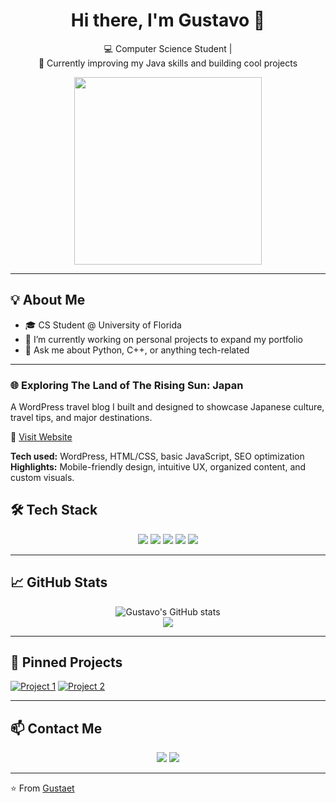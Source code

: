<!-- Profile Header -->
<h1 align="center">Hi there, I'm Gustavo 👋</h1>
<p align="center">
  💻 Computer Science Student |<br>
  🌱 Currently improving my Java skills and building cool projects
</p>

<p align="center">
  <img src="https://media.giphy.com/media/qgQUggAC3Pfv687qPC/giphy.gif" width="300" />
</p>

---

## 💡 About Me

- 🎓 CS Student @ University of Florida  
- 🔭 I’m currently working on personal projects to expand my portfolio  
- 💬 Ask me about Python, C++, or anything tech-related  
---

### 🌐 Exploring The Land of The Rising Sun: Japan

A WordPress travel blog I built and designed to showcase Japanese culture, travel tips, and major destinations.

🔗 [Visit Website](https://ioeodj.wordpress.com/)

**Tech used:** WordPress, HTML/CSS, basic JavaScript, SEO optimization  
**Highlights:** Mobile-friendly design, intuitive UX, organized content, and custom visuals.

## 🛠️ Tech Stack

<p align="center">
  <img src="https://img.shields.io/badge/Python-3776AB?style=for-the-badge&logo=python&logoColor=white" />
  <img src="https://img.shields.io/badge/C++-00599C?style=for-the-badge&logo=c%2B%2B&logoColor=white" />
  <img src="https://img.shields.io/badge/HTML5-E34F26?style=for-the-badge&logo=html5&logoColor=white" />
  <img src="https://img.shields.io/badge/Java-007396?style=for-the-badge&logo=java&logoColor=white" />
  <img src="https://img.shields.io/badge/GitHub-181717?style=for-the-badge&logo=github&logoColor=white" />
</p>

---

## 📈 GitHub Stats

<p align="center">
  <img src="https://github-readme-stats.vercel.app/api?username=Gustaet&show_icons=true&theme=radical" alt="Gustavo's GitHub stats" />
  <br>
  <img src="https://github-readme-streak-stats.herokuapp.com/?user=Gustaet&theme=radical" />
</p>

---

## 📌 Pinned Projects

<!-- Replace these links with your actual pinned repositories -->
[![Project 1](https://github-readme-stats.vercel.app/api/pin/?username=Gustaet&repo=virtual-pet&theme=radical)](https://github.com/Gustaet/virtual-pet)
[![Project 2](https://github-readme-stats.vercel.app/api/pin/?username=Gustaet&repo=python-toolbox&theme=radical)](https://github.com/Gustaet/python-toolbox)

---

## 📫 Contact Me

<p align="center">
  <a href="https://github.com/Gustaet"><img src="https://img.shields.io/badge/GitHub-100000?style=for-the-badge&logo=github&logoColor=white"/></a>
  <a href="mailto:your-email@example.com"><img src="https://img.shields.io/badge/Email-D14836?style=for-the-badge&logo=gmail&logoColor=white" /></a>
</p>

---

⭐️ From [Gustaet](https://github.com/Gustaet)
